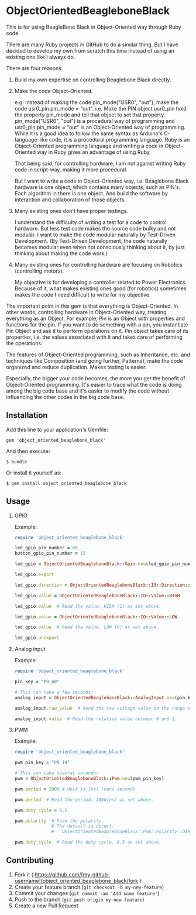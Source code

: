 # ObjectOrientedBeagleboneBlack

This is for using BeagleBone Black in Object-Oriented way through Ruby code. 

There are many Ruby projects in GitHub to do a similar thing. 
But I have decided to develop my own from scratch this time instead of using an existing one like I always do.

There are four reasons. 

1. Build my own expertise on controlling Beaglebone Black directly. 

2. Make the code Object-Oriented. 

   e.g. Instead of making the code pin_mode("USR0", "out"), make the code usr0_pin.pin_mode = "out". i.e. Make the PIN object usr0_pin hold the property pin_mode and tell that object to set that property. pin_mode("USR0", "out") is a procedural way of programming and usr0_pin.pin_mode = "out" is an Object-Oriented way of programming. While it is a good idea to follow the same syntax as Arduino's C-language-like code, it is a procedural programming language. Ruby is an Object-Oriented programming language and writing a code in Object-Oriented way in Ruby gives an advantage of using Ruby. 

   That being said, for controlling hardware, I am not against writing Ruby code in script-way, making it more procedural. 

   But I want to write a code in Object-Oriented way, i.e. Beaglebone Black hardware is one object, which contains many objects, such as PIN's. Each algorithm in there is one object. And build the software by interaction and collaboration of those objects. 

3. Many existing ones don't have proper testings. 

   I understand the difficulty of writing a test for a code to control hardware. But less test code makes the source code bulky and not modular. I want to make the code modular naturally by Test-Driven Development. (By Test-Driven Development, the code naturally becomes modular even when not consciously thinking about it, by just thinking about making the code work.)

4. Many existing ones for controlling hardware are focusing on Robotics (controlling motors). 

   My objective is for developing a controller related to Power Electronics. Because of it, what makes existing ones good (for robotics) sometimes makes the code I need difficult to write for my objective. 

The important point in this gem is that everything is Object-Oriented. 
In other words, controlling hardware in Object-Oriented way, treating everything as an Object. 
For example, Pin is an Object with properties and functions for the pin. 
If you want to do something with a pin, you instantiate Pin Object and ask it to perform operations on it. Pin object takes care of its properties, i.e. the values associated with it and takes care of performing the operations. 

The features of Object-Oriented programming, such as Inheritance, etc. and techniques like Composition (and going further, Patterns), make the code organized and reduce duplication. Makes testing is easier. 

Especially, the bigger your code becomes, the more you get the benefit of Object-Oriented programming. It's easier to trace what the code is doing among the big code base and it's easier to modify the code without influencing the other codes in the big code base. 

## Installation

Add this line to your application's Gemfile:

    gem 'object_oriented_beaglebone_black'

And then execute:

    $ bundle

Or install it yourself as:

    $ gem install object_oriented_beaglebone_black

## Usage

1. GPIO 

   Example:

    ```ruby
    require 'object_oriented_beaglebone_black'

    led_gpio_pin_number = 60
    button_gpio_pin_number = 15

    led_gpio = ObjectOrientedBeagleboneBlack::Gpio.new(led_gpio_pin_number)

    led_gpio.export

    led_gpio.direction = ObjectOrientedBeagleboneBlack::IO::Direction::OUT

    led_gpio.value = ObjectOrientedBeagleboneBlack::IO::Value::HIGH

    led_gpio.value  # Read the value. HIGH (1) as set above. 

    led_gpio.value = ObjectOrientedBeagleboneBlack::IO::Value::LOW

    led_gpio.value  # Read the value. LOW (0) as set above. 

    led_gpio.unexport
    ```

2. Analog input

   Example:

    ```ruby
    require 'object_oriented_beaglebone_black'

    pin_key = "P9_40"

    # This can take a few seconds:
    analog_input = ObjectOrientedBeagleboneBlack::AnalogInput.new(pin_key)

    analog_input.raw_value  # Read the raw voltage value in the range of 0 and 1.8[V].

    analog_input.value  # Read the relative value between 0 and 1. 
    ```

3. PWM

   Example: 
 
    ```ruby
    require 'object_oriented_beaglebone_black'

    pwm_pin_key = "P9_14"

    # This can take several seconds:
    pwm = ObjectOrientedBeagleboneBlack::Pwm.new(pwm_pin_key)

    pwm.period = 1000 # Unit is [ns] (nano second)

    pwm.period  # Read the period. 1000[ns] as set above.    

    pwm.duty_cycle = 0.5

    pwm.polarity  # Read the polarity. 
                  # The default is direct:  
                  #   ObjectOrientedBeagleboneBlack::Pwm::Polarity::DIRECT

    pwm.duty_cycle  # Read the duty cycle. 0.5 as set above. 
    ```

## Contributing

1. Fork it ( https://github.com/[my-github-username]/object_oriented_beaglebone_black/fork )
2. Create your feature branch (`git checkout -b my-new-feature`)
3. Commit your changes (`git commit -am 'Add some feature'`)
4. Push to the branch (`git push origin my-new-feature`)
5. Create a new Pull Request
